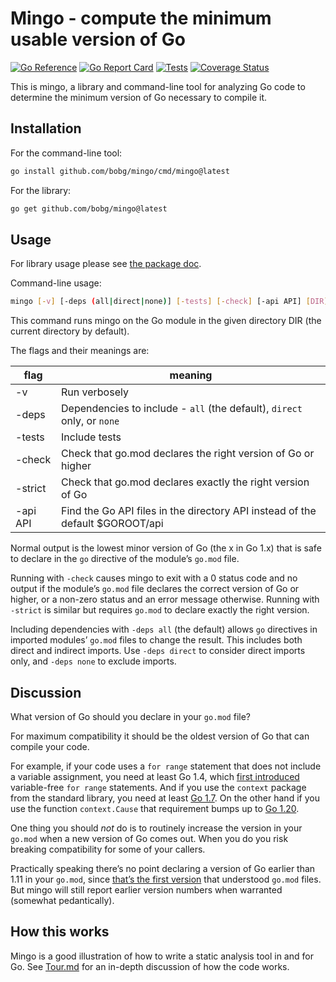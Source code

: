 # Mingo - compute the minimum usable version of Go

[![Go Reference](https://pkg.go.dev/badge/github.com/bobg/mingo.svg)](https://pkg.go.dev/github.com/bobg/mingo)
[![Go Report Card](https://goreportcard.com/badge/github.com/bobg/mingo)](https://goreportcard.com/report/github.com/bobg/mingo)
[![Tests](https://github.com/bobg/mingo/actions/workflows/go.yml/badge.svg)](https://github.com/bobg/mingo/actions/workflows/go.yml)
[![Coverage Status](https://coveralls.io/repos/github/bobg/mingo/badge.svg?branch=main)](https://coveralls.io/github/bobg/mingo?branch=main)

This is mingo,
a library and command-line tool
for analyzing Go code
to determine the minimum version of Go necessary to compile it.

## Installation

For the command-line tool:

```sh
go install github.com/bobg/mingo/cmd/mingo@latest
```

For the library:

```sh
go get github.com/bobg/mingo@latest
```

## Usage

For library usage please see
[the package doc](https://pkg.go.dev/github.com/bobg/mingo).

Command-line usage:

```sh
mingo [-v] [-deps (all|direct|none)] [-tests] [-check] [-api API] [DIR]
```

This command runs mingo on the Go module in the given directory DIR
(the current directory by default).

The flags and their meanings are:

| flag       | meaning                                                                       |
|------------|-------------------------------------------------------------------------------|
| -v         | Run verbosely                                                                 |
| -deps      | Dependencies to include - `all` (the default), `direct` only, or `none`       |
| -tests     | Include tests                                                                 |
| -check     | Check that go.mod declares the right version of Go or higher                  |
| -strict    | Check that go.mod declares exactly the right version of Go                    |
| -api API   | Find the Go API files in the directory API instead of the default $GOROOT/api |

Normal output is the lowest minor version of Go
(the x in Go 1.x)
that is safe to declare in the `go` directive of the module’s `go.mod` file.

Running with `-check` causes mingo to exit with a 0 status code and no output
if the module’s `go.mod` file declares the correct version of Go or higher,
or a non-zero status and an error message otherwise.
Running with `-strict` is similar
but requires `go.mod` to declare exactly the right version.

Including dependencies with `-deps all` (the default)
allows `go` directives in imported modules’ `go.mod` files
to change the result.
This includes both direct and indirect imports.
Use `-deps direct` to consider direct imports only,
and `-deps none` to exclude imports.

## Discussion

What version of Go should you declare in your `go.mod` file?

For maximum compatibility it should be the oldest version of Go that can compile your code.

For example, if your code uses a `for range` statement that does not include a variable assignment,
you need at least Go 1.4,
which [first introduced](https://go.dev/doc/go1.4#language) variable-free `for range` statements.
And if you use the `context` package from the standard library,
you need at least [Go 1.7](https://go.dev/doc/go1.7#context).
On the other hand if you use the function `context.Cause`
that requirement bumps up to [Go 1.20](https://go.dev/doc/go1.20#minor_library_changes).

One thing you should _not_ do is to routinely increase the version in your `go.mod`
when a new version of Go comes out.
When you do you risk breaking compatibility for some of your callers.

Practically speaking there’s no point declaring a version of Go earlier than 1.11 in your `go.mod`,
since [that’s the first version](https://go.dev/doc/go1.11#modules) that understood `go.mod` files.
But mingo will still report earlier version numbers when warranted
(somewhat pedantically).

## How this works

Mingo is a good illustration of how to write a static analysis tool in and for Go.
See [Tour.md](Tour.md) for an in-depth discussion of how the code works.
